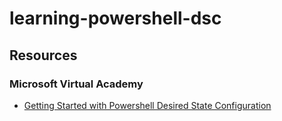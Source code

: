 # learning-powershell-dsc

## Resources

### Microsoft Virtual Academy

- [Getting Started with Powershell Desired State Configuration][1]

[1]: https://mva.microsoft.com/en-US/training-courses/getting-started-with-powershell-desired-state-configuration-dsc-8672?l=ZwHuclG1_2504984382